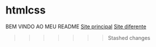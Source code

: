 # htmlcss
BEM VINDO AO MEU README
<a href="meuprojeto/index.html">Site principal</a>
<a href="meuprojeto/p1/index.html">Site diferente</a>
>>>>>>> Stashed changes
